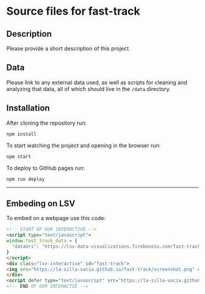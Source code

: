 Source files for fast-track
=====

## Description

Please provide a short description of this project

## Data
Please link to any external data used, as well as scripts for cleaning and analyzing that data, all of which should live in the `/data` directory.

## Installation
After cloning the repository run:
```
npm install
```

To start watching the project and opening in the browser run:
```
npm start
```

To deploy to GitHub pages run:
```
npm run deploy
```

---

## Embeding on LSV
To embed on a webpage use this code:
```html
<!-- START OF OUR INTERACTIVE -->
<script type="text/javascript">
window.fast_track_data = {
  "dataUri": "https://lsv-data-visualizations.firebaseio.com/fast-track.json"
}
</script>
<div class="lsv-interactive" id="fast-track">
<img src="https://la-silla-vacia.github.io/fast-track/screenshot.png" class="screenshot" style="width:100%;">
</div>
<script defer type="text/javascript" src="https://la-silla-vacia.github.io/fast-track/script.js"></script>
<!-- END OF OUR INTERACTIE -->
```